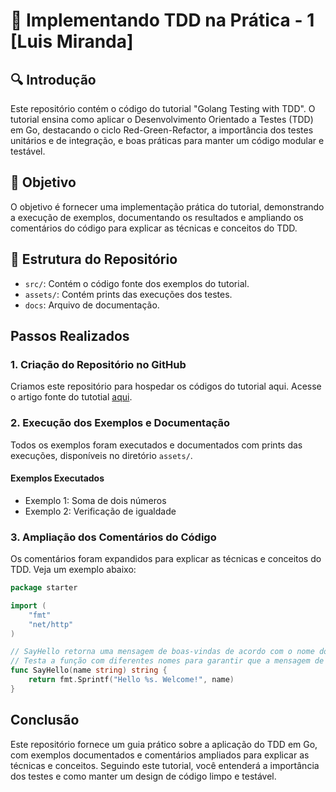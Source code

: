 # 🙋‍ Implementando TDD na Prática - 1 [Luis Miranda]

## :mag: Introdução

Este repositório contém o código do tutorial "Golang Testing with TDD". O tutorial ensina como aplicar o Desenvolvimento Orientado a Testes (TDD) em Go, destacando o ciclo Red-Green-Refactor, a importância dos testes unitários e de integração, e boas práticas para manter um código modular e testável.

## :dart: Objetivo

O objetivo é fornecer uma implementação prática do tutorial, demonstrando a execução de exemplos, documentando os resultados e ampliando os comentários do código para explicar as técnicas e conceitos do TDD.

## :jigsaw: Estrutura do Repositório

- `src/`: Contém o código fonte dos exemplos do tutorial.
- `assets/`: Contém prints das execuções dos testes.
- `docs`: Arquivo de documentação.

## Passos Realizados

### 1. Criação do Repositório no GitHub

Criamos este repositório para hospedar os códigos do tutorial aqui. Acesse o artigo fonte do tutotial [aqui](https://williaminfante.medium.com/golang-testing-with-tdd-e548d8be776).

### 2. Execução dos Exemplos e Documentação

Todos os exemplos foram executados e documentados com prints das execuções, disponíveis no diretório `assets/`.

#### Exemplos Executados

- Exemplo 1: Soma de dois números
- Exemplo 2: Verificação de igualdade

### 3. Ampliação dos Comentários do Código

Os comentários foram expandidos para explicar as técnicas e conceitos do TDD. Veja um exemplo abaixo:

```go
package starter

import (
    "fmt"
    "net/http"
)

// SayHello retorna uma mensagem de boas-vindas de acordo com o nome do usuário (personalizada)
// Testa a função com diferentes nomes para garantir que a mensagem de boas-vindas está correta.
func SayHello(name string) string {
    return fmt.Sprintf("Hello %s. Welcome!", name)
}
```

## Conclusão

Este repositório fornece um guia prático sobre a aplicação do TDD em Go, com exemplos documentados e comentários ampliados para explicar as técnicas e conceitos. Seguindo este tutorial, você entenderá a importância dos testes e como manter um design de código limpo e testável.
